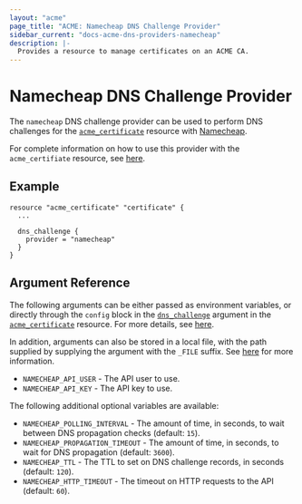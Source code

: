 ```yaml
---
layout: "acme"
page_title: "ACME: Namecheap DNS Challenge Provider"
sidebar_current: "docs-acme-dns-providers-namecheap"
description: |-
  Provides a resource to manage certificates on an ACME CA.
---
```


# Namecheap DNS Challenge Provider

The `namecheap` DNS challenge provider can be used to perform DNS challenges for
the [`acme_certificate`][resource-acme-certificate] resource with
[Namecheap][provider-service-page].

[resource-acme-certificate]: /docs/providers/acme/r/certificate.html
[provider-service-page]: https://www.namecheap.com/

For complete information on how to use this provider with the `acme_certifiate`
resource, see [here][resource-acme-certificate-dns-challenges].

[resource-acme-certificate-dns-challenges]: /docs/providers/acme/r/certificate.html#using-dns-challenges

## Example

```hcl
resource "acme_certificate" "certificate" {
  ...

  dns_challenge {
    provider = "namecheap"
  }
}
```

## Argument Reference

The following arguments can be either passed as environment variables, or
directly through the `config` block in the
[`dns_challenge`][resource-acme-certificate-dns-challenge-arg] argument in the
[`acme_certificate`][resource-acme-certificate] resource. For more details, see
[here][resource-acme-certificate-dns-challenges].

[resource-acme-certificate-dns-challenge-arg]: /docs/providers/acme/r/certificate.html#dns_challenge

In addition, arguments can also be stored in a local file, with the path
supplied by supplying the argument with the `_FILE` suffix. See
[here][acme-certificate-file-arg-example] for more information.

[acme-certificate-file-arg-example]: /docs/providers/acme/r/certificate.html#using-variable-files-for-provider-arguments

* `NAMECHEAP_API_USER` - The API user to use.
* `NAMECHEAP_API_KEY` - The API key to use.

The following additional optional variables are available:

* `NAMECHEAP_POLLING_INTERVAL` - The amount of time, in seconds, to wait between
  DNS propagation checks (default: `15`).
* `NAMECHEAP_PROPAGATION_TIMEOUT` - The amount of time, in seconds, to wait for DNS
  propagation (default: `3600`).
* `NAMECHEAP_TTL` - The TTL to set on DNS challenge records, in seconds (default:
  `120`).
* `NAMECHEAP_HTTP_TIMEOUT` - The timeout on HTTP requests to the API (default:
  `60`).
